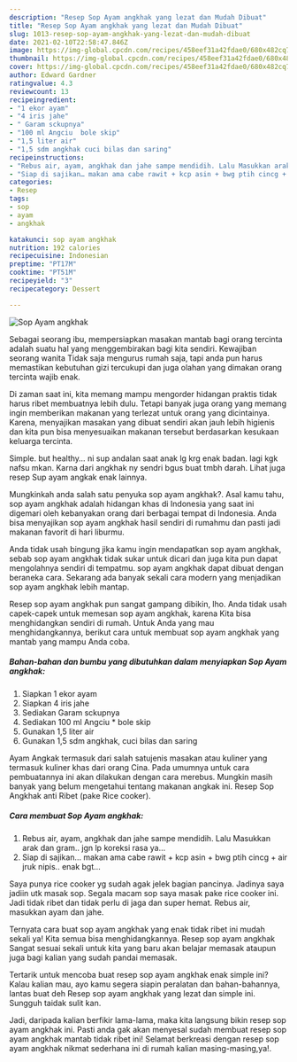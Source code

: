 ```yaml
---
description: "Resep Sop Ayam angkhak yang lezat dan Mudah Dibuat"
title: "Resep Sop Ayam angkhak yang lezat dan Mudah Dibuat"
slug: 1013-resep-sop-ayam-angkhak-yang-lezat-dan-mudah-dibuat
date: 2021-02-10T22:58:47.846Z
image: https://img-global.cpcdn.com/recipes/458eef31a42fdae0/680x482cq70/sop-ayam-angkhak-foto-resep-utama.jpg
thumbnail: https://img-global.cpcdn.com/recipes/458eef31a42fdae0/680x482cq70/sop-ayam-angkhak-foto-resep-utama.jpg
cover: https://img-global.cpcdn.com/recipes/458eef31a42fdae0/680x482cq70/sop-ayam-angkhak-foto-resep-utama.jpg
author: Edward Gardner
ratingvalue: 4.3
reviewcount: 13
recipeingredient:
- "1 ekor ayam"
- "4 iris jahe"
- " Garam sckupnya"
- "100 ml Angciu  bole skip"
- "1,5 liter air"
- "1,5 sdm angkhak cuci bilas dan saring"
recipeinstructions:
- "Rebus air, ayam, angkhak dan jahe sampe mendidih. Lalu Masukkan arak dan gram.. jgn lp koreksi rasa ya…"
- "Siap di sajikan… makan ama cabe rawit + kcp asin + bwg ptih cincg + air jruk nipis.. enak bgt…"
categories:
- Resep
tags:
- sop
- ayam
- angkhak

katakunci: sop ayam angkhak 
nutrition: 192 calories
recipecuisine: Indonesian
preptime: "PT17M"
cooktime: "PT51M"
recipeyield: "3"
recipecategory: Dessert

---
```



![Sop Ayam angkhak](https://img-global.cpcdn.com/recipes/458eef31a42fdae0/680x482cq70/sop-ayam-angkhak-foto-resep-utama.jpg)

Sebagai seorang ibu, mempersiapkan masakan mantab bagi orang tercinta adalah suatu hal yang menggembirakan bagi kita sendiri. Kewajiban seorang  wanita Tidak saja mengurus rumah saja, tapi anda pun harus memastikan kebutuhan gizi tercukupi dan juga olahan yang dimakan orang tercinta wajib enak.

Di zaman  saat ini, kita memang mampu mengorder hidangan praktis tidak harus ribet membuatnya lebih dulu. Tetapi banyak juga orang yang memang ingin memberikan makanan yang terlezat untuk orang yang dicintainya. Karena, menyajikan masakan yang dibuat sendiri akan jauh lebih higienis dan kita pun bisa menyesuaikan makanan tersebut berdasarkan kesukaan keluarga tercinta. 

Simple. but healthy… ni sup andalan saat anak lg krg enak badan. lagi kgk nafsu mkan. Karna dari angkhak ny sendri bgus buat tmbh darah. Lihat juga resep Sup ayam angkak enak lainnya.

Mungkinkah anda salah satu penyuka sop ayam angkhak?. Asal kamu tahu, sop ayam angkhak adalah hidangan khas di Indonesia yang saat ini digemari oleh kebanyakan orang dari berbagai tempat di Indonesia. Anda bisa menyajikan sop ayam angkhak hasil sendiri di rumahmu dan pasti jadi makanan favorit di hari liburmu.

Anda tidak usah bingung jika kamu ingin mendapatkan sop ayam angkhak, sebab sop ayam angkhak tidak sukar untuk dicari dan juga kita pun dapat mengolahnya sendiri di tempatmu. sop ayam angkhak dapat dibuat dengan beraneka cara. Sekarang ada banyak sekali cara modern yang menjadikan sop ayam angkhak lebih mantap.

Resep sop ayam angkhak pun sangat gampang dibikin, lho. Anda tidak usah capek-capek untuk memesan sop ayam angkhak, karena Kita bisa menghidangkan sendiri di rumah. Untuk Anda yang mau menghidangkannya, berikut cara untuk membuat sop ayam angkhak yang mantab yang mampu Anda coba.

<!--inarticleads1-->

##### Bahan-bahan dan bumbu yang dibutuhkan dalam menyiapkan Sop Ayam angkhak:

1. Siapkan 1 ekor ayam
1. Siapkan 4 iris jahe
1. Sediakan  Garam sckupnya
1. Sediakan 100 ml Angciu * bole skip
1. Gunakan 1,5 liter air
1. Gunakan 1,5 sdm angkhak, cuci bilas dan saring


Ayam Angkak termasuk dari salah satujenis masakan atau kuliner yang termasuk kuliner khas dari orang Cina. Pada umumnya untuk cara pembuatannya ini akan dilakukan dengan cara merebus. Mungkin masih banyak yang belum mengetahui tentang makanan angkak ini. Resep Sop Angkhak anti Ribet (pake Rice cooker). 

<!--inarticleads2-->

##### Cara membuat Sop Ayam angkhak:

1. Rebus air, ayam, angkhak dan jahe sampe mendidih. Lalu Masukkan arak dan gram.. jgn lp koreksi rasa ya…
1. Siap di sajikan… makan ama cabe rawit + kcp asin + bwg ptih cincg + air jruk nipis.. enak bgt…


Saya punya rice cooker yg sudah agak jelek bagian pancinya. Jadinya saya jadiin utk masak sop. Segala macam sop saya masak pake rice cooker ini. Jadi tidak ribet dan tidak perlu di jaga dan super hemat. Rebus air, masukkan ayam dan jahe. 

Ternyata cara buat sop ayam angkhak yang enak tidak ribet ini mudah sekali ya! Kita semua bisa menghidangkannya. Resep sop ayam angkhak Sangat sesuai sekali untuk kita yang baru akan belajar memasak ataupun juga bagi kalian yang sudah pandai memasak.

Tertarik untuk mencoba buat resep sop ayam angkhak enak simple ini? Kalau kalian mau, ayo kamu segera siapin peralatan dan bahan-bahannya, lantas buat deh Resep sop ayam angkhak yang lezat dan simple ini. Sungguh taidak sulit kan. 

Jadi, daripada kalian berfikir lama-lama, maka kita langsung bikin resep sop ayam angkhak ini. Pasti anda gak akan menyesal sudah membuat resep sop ayam angkhak mantab tidak ribet ini! Selamat berkreasi dengan resep sop ayam angkhak nikmat sederhana ini di rumah kalian masing-masing,ya!.

